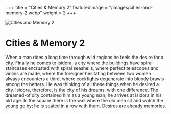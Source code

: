 +++
title = "Cities & Memory 2"
featuredImage = "/images/cities-and-memory-2.webp"
weight = 2
+++

![Cities and Memory 2](/images/cities-and-memory-2.webp)

# Cities & Memory 2

When a man rides a long time through wild regions he feels the desire for a city. Finally he comes to Isidora, a city where the buildings have spiral staircases encrusted with spiral seashells, where perfect telescopes and violins are made, where the foreigner hesitating between two women always encounters a third, where cockfights degenerate into bloody brawls among the betters. He was thinking of all these things when he desired a city. Isidora, therefore, is the city of his dreams: with one difference. The dreamed-of city contained him as a young man; he arrives at Isidora in his old age. In the square there is the wall where the old men sit and watch the young go by; he is seated in a row with them. Desires are already memories.